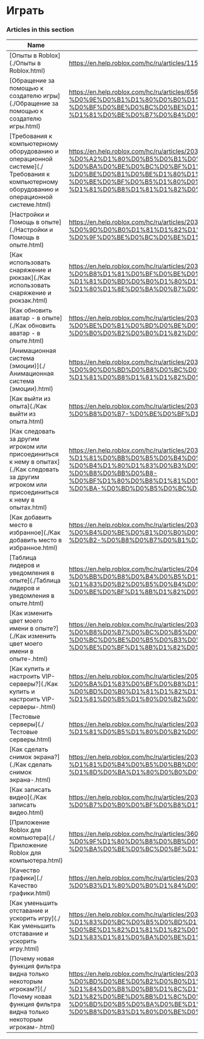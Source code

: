 # Играть  
### Articles in this section
Name|URL
-|-
[Опыты в  Roblox](./Опыты в  Roblox.html) |https://en.help.roblox.com/hc/ru/articles/115004734603-%D0%9E%D0%BF%D1%8B%D1%82%D1%8B-%D0%B2-Roblox
[Обращение за помощью к создателю игры](./Обращение за помощью к создателю игры.html) |https://en.help.roblox.com/hc/ru/articles/6566665691924-%D0%9E%D0%B1%D1%80%D0%B0%D1%89%D0%B5%D0%BD%D0%B8%D0%B5-%D0%B7%D0%B0-%D0%BF%D0%BE%D0%BC%D0%BE%D1%89%D1%8C%D1%8E-%D0%BA-%D1%81%D0%BE%D0%B7%D0%B4%D0%B0%D1%82%D0%B5%D0%BB%D1%8E-%D0%B8%D0%B3%D1%80%D1%8B
[Требования к компьютерному оборудованию и операционной системе](./Требования к компьютерному оборудованию и операционной системе.html) |https://en.help.roblox.com/hc/ru/articles/203312800-%D0%A2%D1%80%D0%B5%D0%B1%D0%BE%D0%B2%D0%B0%D0%BD%D0%B8%D1%8F-%D0%BA-%D0%BA%D0%BE%D0%BC%D0%BF%D1%8C%D1%8E%D1%82%D0%B5%D1%80%D0%BD%D0%BE%D0%BC%D1%83-%D0%BE%D0%B1%D0%BE%D1%80%D1%83%D0%B4%D0%BE%D0%B2%D0%B0%D0%BD%D0%B8%D1%8E-%D0%B8-%D0%BE%D0%BF%D0%B5%D1%80%D0%B0%D1%86%D0%B8%D0%BE%D0%BD%D0%BD%D0%BE%D0%B9-%D1%81%D0%B8%D1%81%D1%82%D0%B5%D0%BC%D0%B5
[Настройки и Помощь в опыте](./Настройки и Помощь в опыте.html) |https://en.help.roblox.com/hc/ru/articles/203314230-%D0%9D%D0%B0%D1%81%D1%82%D1%80%D0%BE%D0%B9%D0%BA%D0%B8-%D0%B8-%D0%9F%D0%BE%D0%BC%D0%BE%D1%89%D1%8C-%D0%B2-%D0%BE%D0%BF%D1%8B%D1%82%D0%B5
[Как использовать снаряжение и рюкзак](./Как использовать снаряжение и рюкзак.html) |https://en.help.roblox.com/hc/ru/articles/203314280-%D0%9A%D0%B0%D0%BA-%D0%B8%D1%81%D0%BF%D0%BE%D0%BB%D1%8C%D0%B7%D0%BE%D0%B2%D0%B0%D1%82%D1%8C-%D1%81%D0%BD%D0%B0%D1%80%D1%8F%D0%B6%D0%B5%D0%BD%D0%B8%D0%B5-%D0%B8-%D1%80%D1%8E%D0%BA%D0%B7%D0%B0%D0%BA
[Как обновить аватар - в опыте](./Как обновить аватар - в опыте.html) |https://en.help.roblox.com/hc/ru/articles/203314290-%D0%9A%D0%B0%D0%BA-%D0%BE%D0%B1%D0%BD%D0%BE%D0%B2%D0%B8%D1%82%D1%8C-%D0%B0%D0%B2%D0%B0%D1%82%D0%B0%D1%80-%D0%B2-%D0%BE%D0%BF%D1%8B%D1%82%D0%B5
[Анимационная система (эмоции)](./Анимационная система (эмоции).html) |https://en.help.roblox.com/hc/ru/articles/203314300-%D0%90%D0%BD%D0%B8%D0%BC%D0%B0%D1%86%D0%B8%D0%BE%D0%BD%D0%BD%D0%B0%D1%8F-%D1%81%D0%B8%D1%81%D1%82%D0%B5%D0%BC%D0%B0-%D1%8D%D0%BC%D0%BE%D1%86%D0%B8%D0%B8-
[Как выйти из опыта](./Как выйти из опыта.html) |https://en.help.roblox.com/hc/ru/articles/203314240-%D0%9A%D0%B0%D0%BA-%D0%B2%D1%8B%D0%B9%D1%82%D0%B8-%D0%B8%D0%B7-%D0%BE%D0%BF%D1%8B%D1%82%D0%B0
[Как следовать за другим игроком или присоединиться к нему в опытах](./Как следовать за другим игроком или присоединиться к нему в опытах.html) |https://en.help.roblox.com/hc/ru/articles/203314220-%D0%9A%D0%B0%D0%BA-%D1%81%D0%BB%D0%B5%D0%B4%D0%BE%D0%B2%D0%B0%D1%82%D1%8C-%D0%B7%D0%B0-%D0%B4%D1%80%D1%83%D0%B3%D0%B8%D0%BC-%D0%B8%D0%B3%D1%80%D0%BE%D0%BA%D0%BE%D0%BC-%D0%B8%D0%BB%D0%B8-%D0%BF%D1%80%D0%B8%D1%81%D0%BE%D0%B5%D0%B4%D0%B8%D0%BD%D0%B8%D1%82%D1%8C%D1%81%D1%8F-%D0%BA-%D0%BD%D0%B5%D0%BC%D1%83-%D0%B2-%D0%BE%D0%BF%D1%8B%D1%82%D0%B0%D1%85
[Как добавить место в избранное](./Как добавить место в избранное.html) |https://en.help.roblox.com/hc/ru/articles/203313670-%D0%9A%D0%B0%D0%BA-%D0%B4%D0%BE%D0%B1%D0%B0%D0%B2%D0%B8%D1%82%D1%8C-%D0%BC%D0%B5%D1%81%D1%82%D0%BE-%D0%B2-%D0%B8%D0%B7%D0%B1%D1%80%D0%B0%D0%BD%D0%BD%D0%BE%D0%B5
[Таблица лидеров и уведомления в опыте](./Таблица лидеров и уведомления в опыте.html) |https://en.help.roblox.com/hc/ru/articles/204343250-%D0%A2%D0%B0%D0%B1%D0%BB%D0%B8%D1%86%D0%B0-%D0%BB%D0%B8%D0%B4%D0%B5%D1%80%D0%BE%D0%B2-%D0%B8-%D1%83%D0%B2%D0%B5%D0%B4%D0%BE%D0%BC%D0%BB%D0%B5%D0%BD%D0%B8%D1%8F-%D0%B2-%D0%BE%D0%BF%D1%8B%D1%82%D0%B5
[Как изменить цвет моего имени в опыте?](./Как изменить цвет моего имени в опыте-.html) |https://en.help.roblox.com/hc/ru/articles/203314200-%D0%9A%D0%B0%D0%BA-%D0%B8%D0%B7%D0%BC%D0%B5%D0%BD%D0%B8%D1%82%D1%8C-%D1%86%D0%B2%D0%B5%D1%82-%D0%BC%D0%BE%D0%B5%D0%B3%D0%BE-%D0%B8%D0%BC%D0%B5%D0%BD%D0%B8-%D0%B2-%D0%BE%D0%BF%D1%8B%D1%82%D0%B5-
[Как купить и настроить VIP-серверы?](./Как купить и настроить VIP-серверы-.html) |https://en.help.roblox.com/hc/ru/articles/205345050-%D0%9A%D0%B0%D0%BA-%D0%BA%D1%83%D0%BF%D0%B8%D1%82%D1%8C-%D0%B8-%D0%BD%D0%B0%D1%81%D1%82%D1%80%D0%BE%D0%B8%D1%82%D1%8C-VIP-%D1%81%D0%B5%D1%80%D0%B2%D0%B5%D1%80%D1%8B-
[Тестовые серверы](./Тестовые серверы.html) |https://en.help.roblox.com/hc/ru/articles/203314170-%D0%A2%D0%B5%D1%81%D1%82%D0%BE%D0%B2%D1%8B%D0%B5-%D1%81%D0%B5%D1%80%D0%B2%D0%B5%D1%80%D1%8B
[Как сделать снимок экрана?](./Как сделать снимок экрана-.html) |https://en.help.roblox.com/hc/ru/articles/203314160-%D0%9A%D0%B0%D0%BA-%D1%81%D0%B4%D0%B5%D0%BB%D0%B0%D1%82%D1%8C-%D1%81%D0%BD%D0%B8%D0%BC%D0%BE%D0%BA-%D1%8D%D0%BA%D1%80%D0%B0%D0%BD%D0%B0-
[Как записать видео](./Как записать видео.html) |https://en.help.roblox.com/hc/ru/articles/203314190-%D0%9A%D0%B0%D0%BA-%D0%B7%D0%B0%D0%BF%D0%B8%D1%81%D0%B0%D1%82%D1%8C-%D0%B2%D0%B8%D0%B4%D0%B5%D0%BE
[Приложение Roblox для компьютера](./Приложение Roblox для компьютера.html) |https://en.help.roblox.com/hc/ru/articles/360054053812-%D0%9F%D1%80%D0%B8%D0%BB%D0%BE%D0%B6%D0%B5%D0%BD%D0%B8%D0%B5-Roblox-%D0%B4%D0%BB%D1%8F-%D0%BA%D0%BE%D0%BC%D0%BF%D1%8C%D1%8E%D1%82%D0%B5%D1%80%D0%B0
[Качество графики](./Качество графики.html) |https://en.help.roblox.com/hc/ru/articles/203314310-%D0%9A%D0%B0%D1%87%D0%B5%D1%81%D1%82%D0%B2%D0%BE-%D0%B3%D1%80%D0%B0%D1%84%D0%B8%D0%BA%D0%B8
[Как уменьшить отставание и ускорить игру](./Как уменьшить отставание и ускорить игру.html) |https://en.help.roblox.com/hc/ru/articles/203314150-%D0%9A%D0%B0%D0%BA-%D1%83%D0%BC%D0%B5%D0%BD%D1%8C%D1%88%D0%B8%D1%82%D1%8C-%D0%BE%D1%82%D1%81%D1%82%D0%B0%D0%B2%D0%B0%D0%BD%D0%B8%D0%B5-%D0%B8-%D1%83%D1%81%D0%BA%D0%BE%D1%80%D0%B8%D1%82%D1%8C-%D0%B8%D0%B3%D1%80%D1%83
[Почему новая функция фильтра видна только некоторым игрокам?](./Почему новая функция фильтра видна только некоторым игрокам-.html) |https://en.help.roblox.com/hc/ru/articles/203312530-%D0%9F%D0%BE%D1%87%D0%B5%D0%BC%D1%83-%D0%BD%D0%BE%D0%B2%D0%B0%D1%8F-%D1%84%D1%83%D0%BD%D0%BA%D1%86%D0%B8%D1%8F-%D1%84%D0%B8%D0%BB%D1%8C%D1%82%D1%80%D0%B0-%D0%B2%D0%B8%D0%B4%D0%BD%D0%B0-%D1%82%D0%BE%D0%BB%D1%8C%D0%BA%D0%BE-%D0%BD%D0%B5%D0%BA%D0%BE%D1%82%D0%BE%D1%80%D1%8B%D0%BC-%D0%B8%D0%B3%D1%80%D0%BE%D0%BA%D0%B0%D0%BC-